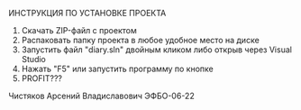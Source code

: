 ИНСТРУКЦИЯ ПО УСТАНОВКЕ ПРОЕКТА

1. Скачать ZIP-файл с проектом
2. Распаковать папку проекта в любое удобное место на диске
3. Запустить файл "diary.sln" двойным кликом либо открыв через Visual Studio
4. Нажать "F5" или запустить программу по кнопке
5. PROFIT???

Чистяков Арсений Владиславович ЭФБО-06-22
